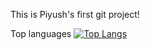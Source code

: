This is Piyush's first git project!

Top languages
[![Top Langs](https://github-readme-stats.vercel.app/api/top-langs/?username=py-piyush&hide=html,css)](https://github.com/py-piyush/github-readme-stats)
